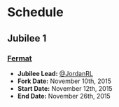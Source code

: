 # Schedule

## Jubilee 1

### [Fermat](https://github.com/JordanRL/Fermat)

- **Jubilee Lead:** [@JordanRL](https://github.com/JordanRL)
- **Fork Date:** November 10th, 2015
- **Start Date:** November 12th, 2015
- **End Date:** November 26th, 2015
